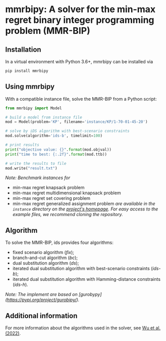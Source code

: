# mmrbipy: A solver for the min-max regret binary integer programming problem (MMR-BIP)

## Installation

In a virtual environment with Python 3.6+, mmrbipy can be installed via

```bash
pip install mmrbipy
```

## Using mmrbipy

With a compatible instance file, solve the MMR-BIP from a Python script:

```python
from mmrbipy import Model

# build a model from instance file
mod = Model(problem='KP', filename='instance/KP/1-70-01-45-20')

# solve by iDS algorithm with best-scenario constraints
mod.solve(algorithm='ids-b', timelimit=100)

# print results
print("objective value: {}".format(mod.objval))
print("time to best: {:.2f}".format(mod.ttb))

# write the results to file
mod.write("result.txt")
```

_Note: Benchmark instances for_
- min-max regret knapsack problem
- min-max regret multidimensional knapsack problem
- min-max regret set covering problem
- min-max regret generalized assignment problem
_are available in the `instance` directory on the [project's homepage](https://github.com/ebereta/iDS/). For easy access to the example files, we recommend cloning the repository._

## Algorithm

To solve the MMR-BIP, ids provides four algorithms:
- fixed scenario algorithm (*fix*);
- branch-and-cut algorithm (*bc*);
- dual substitution algorithm (*ds*);
- iterated dual substitution algorithm with best-scenario constraints (*ids-b*);
- iterated dual substitution algorithm with Hamming-distance constraints (*ids-h*).

_Note: The implement are based on [gurobypy] (https://pypi.org/project/gurobipy/)._

## Additional information

For more information about the algorithms used in the solver, see [Wu et al. (2022)](https://arxiv.org/abs/2012.07530).